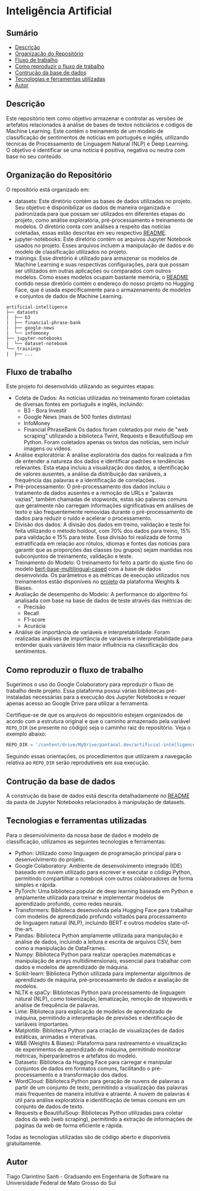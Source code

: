 # Inteligência Artificial

## Sumário
  - [Descrição](#descrição)
  - [Organização do Repositório](#organização-do-repositório)
  - [Fluxo de trabalho](#fluxo-de-trabalho)
  - [Como reproduzir o fluxo de trabalho](#como-reproduzir-o-fluxo-de-trabalho)
  - [Contrução da base de dados](#contrução-da-base-de-dados)
  - [Tecnologias e ferramentas utilizadas](#tecnologias-e-ferramentas-utilizadas)
  - [Autor](#autor)

## Descrição

Este repositório tem como objetivo armazenar e controlar as versões de artefatos relacionados à análise de bases de textos noticiários e códigos de Machine Learning. Este contém o treinamento de um modelo de classificação de sentimentos de notícias em português e inglês, utilizando técnicas de Processamento de Linguagem Natural (NLP) e Deep Learning. O objetivo é identificar se uma notícia é positiva, negativa ou neutra com base no seu conteúdo.

## Organização do Repositório

O repositório está organizado em:

- datasets: Este diretório contém as bases de dados utilizadas no projeto. Seu objetivo é disponibilizar os dados de maneira organizada e padronizada para que possam ser utilizados em diferentes etapas do projeto, como análise exploratória, pré-processamento e treinamento de modelos. O diretório conta com análises a respeito das notícias coletadas, essas estão descritas em seu respectivo [README](https://github.com/Tuiaia/artificial-intelligence/blob/main/datasets/README.md).
- jupyter-notebooks: Este diretório contém os arquivos Jupyter Notebook usados no projeto. Esses arquivos incluem a manipulação de dados e do modelo de classificação utilizados no projeto.
- trainings: Esse diretório é utilizado para armazenar os modelos de Machine Learning e suas respectivas configurações, para que possam ser utilizados em outras aplicações ou comparados com outros modelos. Como esses modelos ocupam bastante memória, o [README](https://github.com/Tuiaia/artificial-intelligence/blob/main/trainings/README.md) contido nesse diretório contém o endereço do nosso projeto no Hugging Face, que é usada especificamente para o armazenamento de modelos e conjuntos de dados de Machine Learning.

```text
artificial-intelligence
├── datasets
|  ├── b3
|  ├── financial-phrase-bank
|  ├── google-news
|  └── infomoney
├── jupyter-notebooks
|  └── dataset-notebook
└── trainings
|  ├── ...
```

## Fluxo de trabalho

Este projeto foi desenvolvido utilizando as seguintes etapas:

- Coleta de Dados:
As notícias utilizadas no treinamento foram coletadas de diversas fontes em português e inglês, incluindo:
  - B3 - Bora Investir
  - Google News (mais de 500 fontes distintas)
  - InfoMoney
  - Financial PhraseBank
  Os dados foram coletados por meio de "web scraping" utilizando a biblioteca Twint, Requests e BeautifulSoup em Python. Foram coletados apenas os textos das notícias, sem incluir imagens ou vídeos.
- Análise exploratória: A análise exploratória dos dados foi realizada a fim de entender a natureza dos dados e identificar padrões e tendências relevantes. Esta etapa incluiu a visualização dos dados, a identificação de valores ausentes, a análise da distribuição das variáveis, a frequência das palavras e a identificação de correlações.
- Pré-processamento: O pré-processamento dos dados incluiu o tratamento de dados ausentes e a remoção de URLs e "palavras vazias", também chamadas de stopwords, estas são palavras comuns que geralmente não carregam informações significativas em análises de texto e são frequentemente removidas durante o pré-processamento de dados para reduzir o ruído e acelerar o processamento.
- Divisão dos dados: A divisão dos dados em treino, validação e teste foi feita utilizando o método holdout, com 70% dos dados para treino, 15% para validação e 15% para teste. Essa divisão foi realizada de forma estratificada em relação aos rótulos, idiomas e fontes das notícias para garantir que as proporções das classes (ou grupos) sejam mantidas nos subconjuntos de treinamento, validação e teste.
- Treinamento do Modelo: O treinamento foi feito a partir do ajuste fino do modelo [bert-base-multilingual-cased](https://huggingface.co/bert-base-multilingual-cased) com a base de dados desenvolvida. Os parâmetros e as métricas de execução utilizados nos treinamentos estão disponíveis no [projeto](https://wandb.ai/tiagosanti/Tuiaia?workspace=user-tiagosanti) da plataforma Weights & Biases.
- Avaliação de desempenho do Modelo: A performance do algoritmo foi analisada com base na base de dados de teste através das métricas de:
  - Precisão
  - Recall
  - F1-score
  - Acurácia
- Análise de importância de variáveis e interpretabilidade: Foram realizadas análises de importância de variáveis e interpretabilidade para entender quais variáveis têm maior influência na classificação dos sentimentos.

## Como reproduzir o fluxo de trabalho

Sugerimos o uso do Google Colaboratory para reproduzir o fluxo de trabalho deste projeto. Essa plataforma possui várias bibliotecas pré-instaladas necessárias para a execução dos Jupyter Notebooks e requer apenas acesso ao Google Drive para utilizar a ferramenta.

Certifique-se de que os arquivos do repositório estejam organizados de acordo com a estrutura original e que o caminho armazenado pela variável `REPO_DIR` (se presente no código) seja o caminho raiz do repositório. Veja o exemplo abaixo:

```python
REPO_DIR = '/content/drive/MyDrive/pantanal.dev/artificial-intelligence'
```

Seguindo essas orientações, os procedimentos que utilizarem a navegação relativa ao `REPO_DIR` serão reprodutíveis em sua execução.

## Contrução da base de dados

A construção da base de dados está descrita detalhadamente no [README](https://github.com/Tuiaia/artificial-intelligence/blob/main/jupyter-notebooks/dataset-notebook/README.md) da pasta de Jupyter Notebooks relacionados à manipulação de datasets.

## Tecnologias e ferramentas utilizadas

Para o desenvolvimento da nossa base de dados e modelo de classificação, utilizamos as seguintes tecnologias e ferramentas:

- Python: Utilizado como linguagem de programação principal para o desenvolvimento do projeto.
- Google Colaboratory: Ambiente de desenvolvimento integrado (IDE) baseado em nuvem utilizado para escrever e executar o código Python, permitindo compartilhar o notebook com outros colaboradores de forma simples e rápida.
- PyTorch: Uma biblioteca popular de deep learning baseada em Python e amplamente utilizada para treinar e implementar modelos de aprendizado profundo, como redes neurais.
- Transformers: Biblioteca desenvolvida pela Hugging Face para trabalhar com modelos de aprendizado profundo voltados para processamento de linguagem natural (NLP), incluindo BERT e outros modelos state-of-the-art.
- Pandas: Biblioteca Python amplamente utilizada para manipulação e análise de dados, incluindo a leitura e escrita de arquivos CSV, bem como a manipulação de DataFrames.
- Numpy: Biblioteca Python para realizar operações matemáticas e manipulação de arrays multidimensionais, essencial para trabalhar com dados e modelos de aprendizado de máquina.
- Scikit-learn: Biblioteca Python utilizada para implementar algoritmos de aprendizado de máquina, pré-processamento de dados e avaliação de modelos.
- NLTK e spaCy: Bibliotecas Python para processamento de linguagem natural (NLP), como tokenização, lematização, remoção de stopwords e análise de frequência de palavras.
- Lime: Biblioteca para explicação de modelos de aprendizado de máquina, permitindo a interpretação de previsões e identificação de variáveis importantes.
- Matplotlib: Biblioteca Python para criação de visualizações de dados estáticas, animadas e interativas.
- W&B (Weights & Biases): Plataforma para rastreamento e visualização de experimentos de aprendizado de máquina, permitindo monitorar métricas, hiperparâmetros e artefatos do modelo.
- Datasets: Biblioteca da Hugging Face para carregar e manipular conjuntos de dados em formatos comuns, facilitando o pré-processamento e a transformação dos dados.
- WordCloud: Biblioteca Python para geração de nuvens de palavras a partir de um conjunto de texto, permitindo a visualização das palavras mais frequentes de maneira intuitiva e atraente. A nuvem de palavras é útil para análise exploratória e identificação de temas comuns em um conjunto de dados de texto.
- Requests e BeautifulSoup: Bibliotecas Python utilizadas para coletar dados da web (web scraping), permitindo a extração de informações de páginas da web de forma eficiente e rápida.

Todas as tecnologias utilizadas são de código aberto e disponíveis gratuitamente.

## Autor

Tiago Clarintino Santi - Graduando em Engenharia de Software na Universidade Federal de Mato Grosso do Sul
